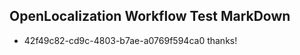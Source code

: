 ## OpenLocalization Workflow Test MarkDown
* 42f49c82-cd9c-4803-b7ae-a0769f594ca0 thanks!

<!--HONumber=Jul16_HO3-->


